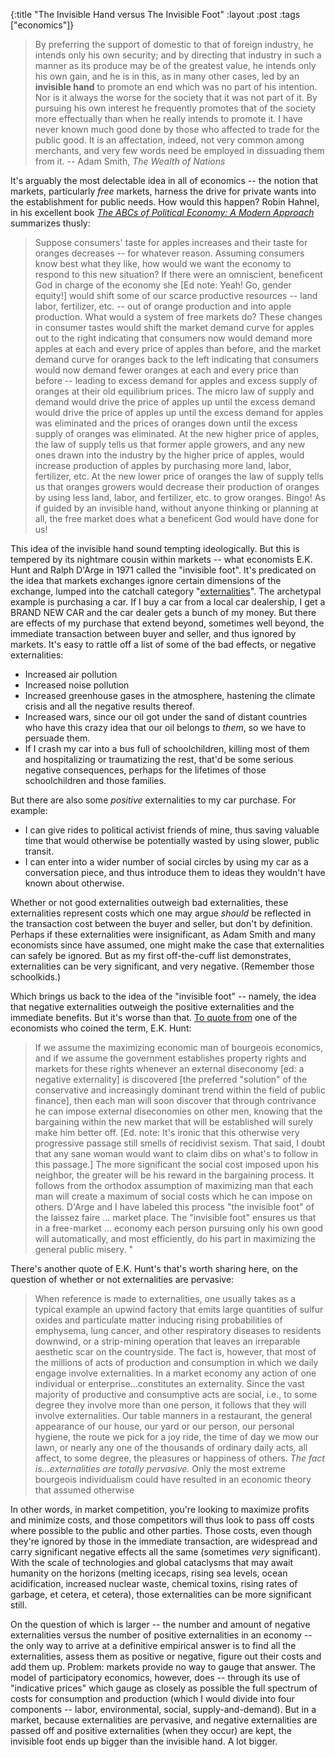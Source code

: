 {:title "The Invisible Hand versus The Invisible Foot"
:layout :post
:tags  ["economics"]}

> By preferring the support of domestic to that of foreign industry, he
intends only his own security; and by directing that industry in such a manner
as its produce may be of the greatest value, he intends only his own gain, and
he is in this, as in many other cases, led by an **invisible hand** to promote
an end which was no part of his intention. Nor is it always the worse for the
society that it was not part of it. By pursuing his own interest he frequently
promotes that of the society more effectually than when he really intends to
promote it. I have never known much good done by those who affected to trade
for the public good. It is an affectation, indeed, not very common among
merchants, and very few words need be employed in dissuading them from it. --
Adam Smith, _The Wealth of Nations_

It's arguably the most delectable idea in all of economics -- the notion that
markets, particularly _free_ markets, harness the drive for private wants into
the establishment for public needs. How would this happen? Robin Hahnel, in
his excellent book _[The ABCs of Political Economy: A Modern Approach](http://www.plutobooks.com/display.asp?K=9780745318578&)_ summarizes thusly:  

> Suppose consumers' taste for apples increases and their taste for oranges
decreases -- for whatever reason. Assuming consumers know best what they like,
how would we want the economy to respond to this new situation? If there were
an omniscient, beneficent God in charge of the economy she [Ed note: Yeah! Go,
gender equity!] would shift some of our scarce productive resources -- land
labor, fertilizer, etc. -- out of orange production and into apple production.
What would a system of free markets do? These changes in consumer tastes would
shift the market demand curve for apples out to the right indicating that
consumers now would demand more apples at each and every price of apples than
before, and the market demand curve for oranges back to the left indicating
that consumers would now demand fewer oranges at each and every price than
before -- leading to excess demand for apples and excess supply of oranges at
their old equilibrium prices. The micro law of supply and demand would drive
the price of apples up until the excess demand would drive the price of apples
up until the excess demand for apples was eliminated and the prices of oranges
down until the excess supply of oranges was eliminated. At the new higher
price of apples, the law of supply tells us that former apple growers, and any
new ones drawn into the industry by the higher price of apples, would increase
production of apples by purchasing more land, labor, fertilizer, etc. At the
new lower price of oranges the law of supply tells us that oranges growers
would decrease their production of oranges by using less land, labor, and
fertilizer, etc. to grow oranges. Bingo! As if guided by an invisible hand,
without anyone thinking or planning at all, the free market does what a
beneficent God would have done for us!

  
This idea of the invisible hand sound tempting ideologically. But this is
tempered by its nightmare cousin within markets -- what economists E.K. Hunt
and Ralph D'Arge in 1971 called the "invisible foot". It's predicated on the
idea that markets exchanges ignore certain dimensions of the exchange, lumped
into the catchall category
"[externalities](http://www.auburn.edu/~johnspm/gloss/externality)".
The archetypal example is purchasing a car. If I buy a car from a local car
dealership, I get a BRAND NEW CAR and the car dealer gets a bunch of my money.
But there are effects of my purchase that extend beyond, sometimes well
beyond, the immediate transaction between buyer and seller, and thus ignored
by markets. It's easy to rattle off a list of some of the bad effects, or
negative externalities:  
  
* Increased air pollution  
* Increased noise pollution  
* Increased greenhouse gases in the atmosphere, hastening the climate crisis and all the negative results thereof.  
* Increased wars, since our oil got under the sand of distant countries who have this crazy idea that our oil belongs to _them_, so we have to persuade them.  
* If I crash my car into a bus full of schoolchildren, killing most of them and hospitalizing or traumatizing the rest, that'd be some serious negative consequences, perhaps for the lifetimes of those schoolchildren and those families.  
  
But there are also some _positive_ externalities to my car purchase. For
example:  
  
* I can give rides to political activist friends of mine, thus saving valuable time that would otherwise be potentially wasted by using slower, public transit.  
* I can enter into a wider number of social circles by using my car as a conversation piece, and thus introduce them to ideas they wouldn't have known about otherwise.  
  
Whether or not good externalities outweigh bad externalities, these
externalities represent costs which one may argue _should_ be reflected in the
transaction cost between the buyer and seller, but don't by definition.
Perhaps if these externalities were insignificant, as Adam Smith and many
economists since have assumed, one might make the case that externalities can
safely be ignored. But as my first off-the-cuff list demonstrates,
externalities can be very significant, and very negative. (Remember those
schoolkids.)  
  
Which brings us back to the idea of the "invisible foot" -- namely, the idea
that negative externalities outweigh the positive externalities and the
immediate benefits. But it's worse than that. [To quote from](http://eh.net/pipermail/hes/2007-July/007905.html) one of the
economists who coined the term, E.K. Hunt:  

> If we assume the maximizing economic man of bourgeois economics, and if we
assume the government establishes property rights and markets for these rights
whenever an external diseconomy [ed: a negative externality] is discovered
[the preferred "solution" of the conservative and increasingly dominant
trend within the field of public finance], then each man will soon discover
that through contrivance he can impose external diseconomies on other men,
knowing that the bargaining within the new market that will be established
will surely make him better off. [Ed. note: It's ironic that this otherwise
very progressive passage still smells of recidivist sexism. That said, I doubt
that any sane woman would want to claim dibs on what's to follow in this
passage.] The more significant the social cost imposed upon his neighbor, the
greater will be his reward in the bargaining process. It follows from the
orthodox assumption of maximizing man that each man will create a maximum of
social costs which he can impose on others. D'Arge and I have labeled this
process "the invisible foot" of the laissez faire ... market place. The
"invisible foot" ensures us that in a free-market ... economy each person
pursuing only his own good will automatically, and most efficiently, do his
part in maximizing the general public misery. "

There's another quote of E.K. Hunt's that's worth sharing here, on the
question of whether or not externalities are pervasive:  

> When reference is made to externalities, one usually takes as a typical
example an upwind factory that emits large quantities of sulfur oxides and
particulate matter inducing rising probabilities of emphysema, lung cancer,
and other respiratory diseases to residents downwind, or a strip-mining
operation that leaves an irreparable aesthetic scar on the countryside. The
fact is, however, that most of the millions of acts of production and
consumption in which we daily engage involve externalities. In a market
economy any action of one individual or enterprise...constitutes an
externality. Since the vast majority of productive and consumptive acts are
social, i.e., to some degree they involve more than one person, it follows
that they will involve externalities. Our table manners in a restaurant, the
general appearance of our house, our yard or our person, our personal hygiene,
the route we pick for a joy ride, the time of day we mow our lawn, or nearly
any one of the thousands of ordinary daily acts, all affect, to some degree,
the pleasures or happiness of others. _The fact is...externalities are totally
pervasive._ Only the most extreme bourgeois individualism could have resulted
in an economic theory that assumed otherwise

  
In other words, in market competition, you're looking to maximize profits and
minimize costs, and those competitors will thus look to pass off costs where
possible to the public and other parties. Those costs, even though they're
ignored by those in the immediate transaction, are widespread and carry
significant negative effects all the same (sometimes _very_ significant). With
the scale of technologies and global cataclysms that may await humanity on the
horizons (melting icecaps, rising sea levels, ocean acidification, increased
nuclear waste, chemical toxins, rising rates of garbage, et cetera, et
cetera), those externalities can be more significant still.  
  
On the question of which is larger -- the number and amount of negative
externalities versus the number of positive externalities in an economy -- the
only way to arrive at a definitive empirical answer is to find all the
externalities, assess them as positive or negative, figure out their costs and
add them up. Problem: markets provide no way to gauge that answer. The model
of participatory economics, however, does -- through its use of "indicative
prices" which gauge as closely as possible the full spectrum of costs for
consumption and production (which I would divide into four components --
labor, environmental, social, supply-and-demand). But in a market, because
externalities are pervasive, and negative externalities are passed off and
positive externalities (when they occur) are kept, the invisible foot ends up
bigger than the invisible hand. A lot bigger.
